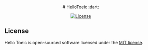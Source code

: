 <p align="center"># HelloToeic :dart:</p>

<p align="center">
<a href="https://packagist.org/packages/laravel/framework"><img src="https://poser.pugx.org/laravel/framework/license.svg" alt="License"></a>
</p>

## License

Hello Toeic is open-sourced software licensed under the [MIT license](https://opensource.org/licenses/MIT).
